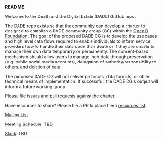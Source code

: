 **READ ME**

Welcome to the Death and the Digital Estate (DADE) GitHub repo.  

The DADE repo exists so that the community can develop a charter to designed to establish a DADE community group (CG) within the [OpenID Foundation](https://openid.net).  The goal of the proposed DADE CG is to develop the use cases and high level data flows required to enable individuals to inform service providers how to handle their data upon their death or if they are unable to manage their own data temporarily or permanently.  The consent-based mechanism should allow users to manage their data through preservation (e.g. public social media accounts), delegation of authority/responsibility to others, and deletion of data.  

The proposed DADE CG will not deliver protocols, data formats, or other technical means of implementation.  If successful, the DADE CG's output will inform a future working group.

Please file issues and pull requests against the [charter](https://github.com/dhs-aws/death-and-the-digital-estate/blob/main/charter.md).  

Have resources to share?  Please file a PR to place them [resources list](https://github.com/dhs-aws/death-and-the-digital-estate/blob/main/resources.md).

[Mailing List](https://lists.openid.net/mailman/listinfo/openid-digital-directives)

[Meeting Schedule](https://github.com/dhs-aws/death-and-the-digital-estate/issues/4): TBD 

[Slack](https://github.com/dhs-aws/death-and-the-digital-estate/issues/5): TBD
